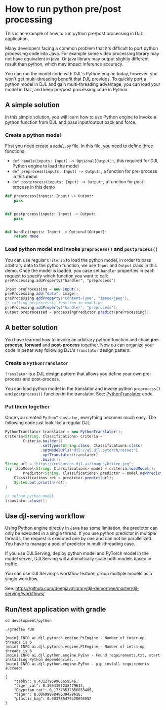 # How to run python pre/post processing

This is an example of how to run python pre/post processing in DJL application.

Many developers facing a common problem that it's difficult to port python processing code into Java.
For example some video processing library may not have equivalent in java. Or java library
may output slightly different result than python, which may impact inference accuracy.

You can run the model code with DJL's Python engine today, however, you won't get multi-threading
benefit that DJL provides. To quickly port a python model in DJL and gain multi-threading advantage,
you can load your model in DJL, and keep pre/post processing code in Python. 

## A simple solution

In this simple solution, you will learn how to use Python engine to invoke a python function from
DJL and pass input/output back and force.

### Create a python model

First you need create a [`model.py`](src/test/resources/resnet18/model.py) file. In this file, you
need to define three functions:

- `def handle(inputs: Input) -> Optional[Output]:`, this required for DJL Python engine to load the model
- `def preprocess(inputs: Input) -> Output:`, a function for pre-process in this demo
- `def postprocess(inputs: Input) -> Output:`, a function for post-process in this demo

```python
def preprocess(inputs: Input) -> Output:
    pass


def postprocess(inputs: Input) -> Output:
    pass


def handle(inputs: Input) -> Optional[Output]:
    return None
```

### Load python model and invoke `preprocess()` and `postprocess()`

You can use regular `Criteria` to load the python model, in order to pass arbitrary data to the
python function, we use `Input` and `Output` class in this demo. Once the model is loaded,
you case set `handler` properties in each request to specify which function you want to call:
`preProcessing.addProperty("handler", "preprocess")`

```java
Input preProcessing = new Input();
preProcessing.add("data", image);
preProcessing.addProperty("Content-Type", "image/jpeg");
// calling preprocess() function in model.py
preProcessing.addProperty("handler", "preprocess");
Output preprocessed = processingPredictor.predict(preProcessing);
```

## A better solution

You have learned how to invoke an arbitrary python function and chain **pre-process**,
**forward** and **post-process** together. Now ou can organize your code in better way following
DJL's `Translator` design pattern:

### Create a `PythonTranslator`

`Translator` is a DJL design pattern that allows you define your own pre-process and post-process.

You can load python model in the translator and invoke python `preprocess()` and `postprocess()`
function in the translator. See: [PythonTranslator](src/main/java/com/examples/PythonTranslator.java) code.

### Put them together

Once you created `PythonTranslator`, everything becomes much easy. The following code just look
like a regular DJL 

```java
PythonTranslator translator = new PythonTranslator();
Criteria<String, Classifications> criteria =
        Criteria.builder()
                .setTypes(String.class, Classifications.class)
                .optModelUrls("djl://ai.djl.pytorch/resnet")
                .optTranslator(translator)
                .build();
String url = "https://resources.djl.ai/images/kitten.jpg";
try (ZooModel<String, Classifications> model = criteria.loadModel();
        Predictor<String, Classifications> predictor = model.newPredictor()) {
    Classifications ret = predictor.predict(url);
    System.out.println(ret);
}

// unload python model
translator.close();
```

## Use djl-serving workflow

Using Python engine directly in Java has some limitation, the predictor can only be executed in
a single thread. If you use python predictor in multiple threads, the request is executed one by
one and can not be parallelized. You have to manage a pool of predictor in multi-threading case.

If you use DJLServing, deploy python model and PyTorch model in the model server, DJLServing will
automatically scale both models based in traffic.

You can use DJLServing's workflow feature, group multiple models as a single workflow.

See: https://github.com/deepjavalibrary/djl-demo/tree/master/djl-serving/workflows/

## Run/test application with gradle

```
cd development/python

./gradlew run

[main] INFO ai.djl.pytorch.engine.PtEngine - Number of inter-op threads is 6
[main] INFO ai.djl.pytorch.engine.PtEngine - Number of intra-op threads is 6
[main] INFO ai.djl.python.engine.PyEnv - Found requirements.txt, start installing Python dependencies...
[main] INFO ai.djl.python.engine.PyEnv - pip install requirements succeed!

{
	"tabby": 0.43127959966659546,
	"tiger_cat": 0.3664361238479614,
	"Egyptian_cat": 0.17378537356853485,
	"tiger": 0.0060998848639428616,
	"plastic_bag": 0.003765479428693652
}
```
